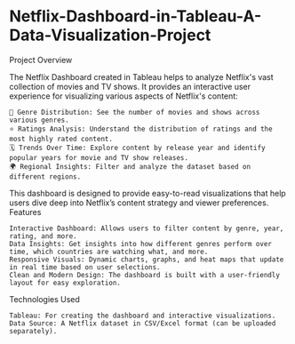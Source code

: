 # Netflix-Dashboard-in-Tableau-A-Data-Visualization-Project
Project Overview

The Netflix Dashboard created in Tableau helps to analyze Netflix's vast collection of movies and TV shows. It provides an interactive user experience for visualizing various aspects of Netflix's content:

    🎥 Genre Distribution: See the number of movies and shows across various genres.
    ⭐ Ratings Analysis: Understand the distribution of ratings and the most highly rated content.
    🗓️ Trends Over Time: Explore content by release year and identify popular years for movie and TV show releases.
    🌍 Regional Insights: Filter and analyze the dataset based on different regions.

This dashboard is designed to provide easy-to-read visualizations that help users dive deep into Netflix’s content strategy and viewer preferences.
Features

    Interactive Dashboard: Allows users to filter content by genre, year, rating, and more.
    Data Insights: Get insights into how different genres perform over time, which countries are watching what, and more.
    Responsive Visuals: Dynamic charts, graphs, and heat maps that update in real time based on user selections.
    Clean and Modern Design: The dashboard is built with a user-friendly layout for easy exploration.

Technologies Used

    Tableau: For creating the dashboard and interactive visualizations.
    Data Source: A Netflix dataset in CSV/Excel format (can be uploaded separately).
